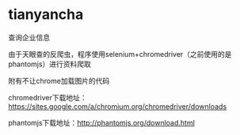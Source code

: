 # tianyancha
查询企业信息


由于天眼查的反爬虫，程序使用selenium+chromedriver（之前使用的是phantomjs）进行资料爬取

附有不让chrome加载图片的代码

chromedriver下载地址：https://sites.google.com/a/chromium.org/chromedriver/downloads

phantomjs下载地址：http://phantomjs.org/download.html
